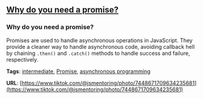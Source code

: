 ## [Why do you need a promise?](#why-do-you-need-a-promise)

### Why do you need a promise?

Promises are used to handle asynchronous operations in JavaScript. They provide a cleaner way to handle asynchronous code, avoiding callback hell by chaining `.then()` and `.catch()` methods to handle success and failure, respectively.

**Tags**: [intermediate](./level/intermediate), [Promise](./theme/promise), [asynchronous programming](./theme/asynchronous_programming)

**URL**: [https://www.tiktok.com/@jsmentoring/photo/7448671709634235681](https://www.tiktok.com/@jsmentoring/photo/7448671709634235681)
